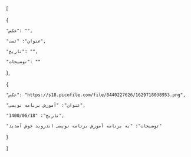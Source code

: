 [

  {

    "عکس": "",

    "عنوان": "تست",

    "تاریخ": "",

    "توضیحات": ""

  },

  {

    "عکس": "https://s18.picofile.com/file/8440227626/1629718038953.png",

    "عنوان": "آموزش برنامه نویسی",

    "تاریخ": "1400/06/18",

    "توضیحات": "به برنامه آموزش برنامه نویسی اندروید خوش آمدید"

  }

]
